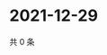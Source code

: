 # 2021-12-29

共 0 条

<!-- BEGIN WEIBO -->
<!-- 最后更新时间 Wed Dec 29 2021 09:59:11 GMT+0800 (China Standard Time) -->

<!-- END WEIBO -->
